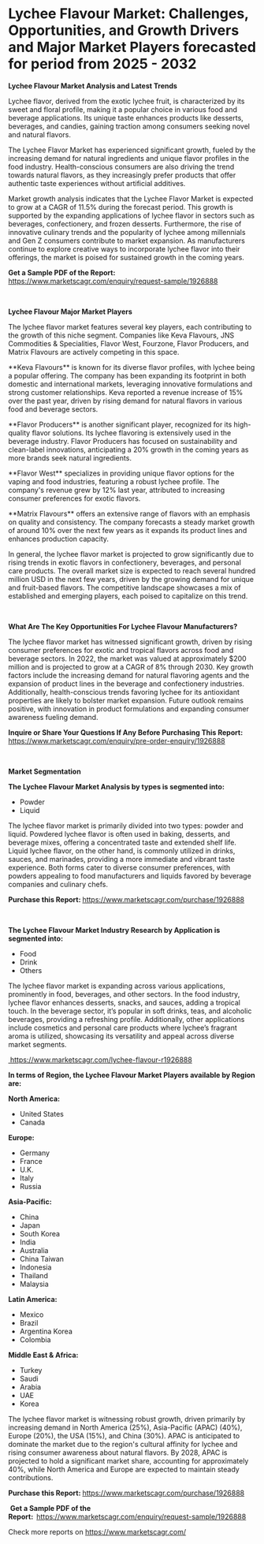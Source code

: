 <p><h1>Lychee Flavour Market: Challenges, Opportunities, and Growth Drivers and Major Market Players forecasted for period from 2025 - 2032</h1></p><p><strong>Lychee Flavour Market Analysis and Latest Trends</strong></p>
<p><p>Lychee flavor, derived from the exotic lychee fruit, is characterized by its sweet and floral profile, making it a popular choice in various food and beverage applications. Its unique taste enhances products like desserts, beverages, and candies, gaining traction among consumers seeking novel and natural flavors. </p><p>The Lychee Flavor Market has experienced significant growth, fueled by the increasing demand for natural ingredients and unique flavor profiles in the food industry. Health-conscious consumers are also driving the trend towards natural flavors, as they increasingly prefer products that offer authentic taste experiences without artificial additives.</p><p>Market growth analysis indicates that the Lychee Flavor Market is expected to grow at a CAGR of 11.5% during the forecast period. This growth is supported by the expanding applications of lychee flavor in sectors such as beverages, confectionery, and frozen desserts. Furthermore, the rise of innovative culinary trends and the popularity of lychee among millennials and Gen Z consumers contribute to market expansion. As manufacturers continue to explore creative ways to incorporate lychee flavor into their offerings, the market is poised for sustained growth in the coming years.</p></p>
<p><strong>Get a Sample PDF of the Report:&nbsp;</strong> <a href="https://www.marketscagr.com/enquiry/request-sample/1926888?utm_campaign=2526&utm_medium=2&utm_source=Github&utm_content=ia&utm_term=28032025&utm_id=lychee-flavour">https://www.marketscagr.com/enquiry/request-sample/1926888</a></p>
<p>&nbsp;</p>
<p><strong>Lychee Flavour Major Market Players</strong></p>
<p><p>The lychee flavor market features several key players, each contributing to the growth of this niche segment. Companies like Keva Flavours, JNS Commodities & Specialities, Flavor West, Fourzone, Flavor Producers, and Matrix Flavours are actively competing in this space.</p><p>**Keva Flavours** is known for its diverse flavor profiles, with lychee being a popular offering. The company has been expanding its footprint in both domestic and international markets, leveraging innovative formulations and strong customer relationships. Keva reported a revenue increase of 15% over the past year, driven by rising demand for natural flavors in various food and beverage sectors.</p><p>**Flavor Producers** is another significant player, recognized for its high-quality flavor solutions. Its lychee flavoring is extensively used in the beverage industry. Flavor Producers has focused on sustainability and clean-label innovations, anticipating a 20% growth in the coming years as more brands seek natural ingredients.</p><p>**Flavor West** specializes in providing unique flavor options for the vaping and food industries, featuring a robust lychee profile. The company's revenue grew by 12% last year, attributed to increasing consumer preferences for exotic flavors. </p><p>**Matrix Flavours** offers an extensive range of flavors with an emphasis on quality and consistency. The company forecasts a steady market growth of around 10% over the next few years as it expands its product lines and enhances production capacity.</p><p>In general, the lychee flavor market is projected to grow significantly due to rising trends in exotic flavors in confectionery, beverages, and personal care products. The overall market size is expected to reach several hundred million USD in the next few years, driven by the growing demand for unique and fruit-based flavors. The competitive landscape showcases a mix of established and emerging players, each poised to capitalize on this trend.</p></p>
<p>&nbsp;</p>
<p><strong>What Are The Key Opportunities For Lychee Flavour Manufacturers?</strong></p>
<p><p>The lychee flavor market has witnessed significant growth, driven by rising consumer preferences for exotic and tropical flavors across food and beverage sectors. In 2022, the market was valued at approximately $200 million and is projected to grow at a CAGR of 8% through 2030. Key growth factors include the increasing demand for natural flavoring agents and the expansion of product lines in the beverage and confectionery industries. Additionally, health-conscious trends favoring lychee for its antioxidant properties are likely to bolster market expansion. Future outlook remains positive, with innovation in product formulations and expanding consumer awareness fueling demand.</p></p>
<p><strong>Inquire or Share Your Questions If Any Before Purchasing This Report:</strong> <a href="https://www.marketscagr.com/enquiry/pre-order-enquiry/1926888?utm_campaign=2526&utm_medium=2&utm_source=Github&utm_content=ia&utm_term=28032025&utm_id=lychee-flavour">https://www.marketscagr.com/enquiry/pre-order-enquiry/1926888</a></p>
<p>&nbsp;</p>
<p><strong>Market Segmentation</strong></p>
<p><strong>The Lychee Flavour Market Analysis by types is segmented into:</strong></p>
<p><ul><li>Powder</li><li>Liquid</li></ul></p>
<p><p>The lychee flavor market is primarily divided into two types: powder and liquid. Powdered lychee flavor is often used in baking, desserts, and beverage mixes, offering a concentrated taste and extended shelf life. Liquid lychee flavor, on the other hand, is commonly utilized in drinks, sauces, and marinades, providing a more immediate and vibrant taste experience. Both forms cater to diverse consumer preferences, with powders appealing to food manufacturers and liquids favored by beverage companies and culinary chefs.</p></p>
<p><strong>Purchase this Report:&nbsp;</strong><a href="https://www.marketscagr.com/purchase/1926888?utm_campaign=2526&utm_medium=2&utm_source=Github&utm_content=ia&utm_term=28032025&utm_id=lychee-flavour">https://www.marketscagr.com/purchase/1926888</a></p>
<p>&nbsp;</p>
<p><strong>The Lychee Flavour Market Industry Research by Application is segmented into:</strong></p>
<p><ul><li>Food</li><li>Drink</li><li>Others</li></ul></p>
<p><p>The lychee flavor market is expanding across various applications, prominently in food, beverages, and other sectors. In the food industry, lychee flavor enhances desserts, snacks, and sauces, adding a tropical touch. In the beverage sector, it’s popular in soft drinks, teas, and alcoholic beverages, providing a refreshing profile. Additionally, other applications include cosmetics and personal care products where lychee’s fragrant aroma is utilized, showcasing its versatility and appeal across diverse market segments.</p></p>
<p><a href="https://www.marketscagr.com/lychee-flavour-r1926888?utm_campaign=2526&utm_medium=2&utm_source=Github&utm_content=ia&utm_term=28032025&utm_id=lychee-flavour">&nbsp;https://www.marketscagr.com/lychee-flavour-r1926888</a></p>
<p><strong>In terms of Region, the Lychee Flavour Market Players available by Region are:</strong></p>
<p>
    <p> <strong> North America: </strong>
        <ul>
            <li>United States</li>
            <li>Canada</li>
        </ul>
        </p> 
    <p> <strong> Europe: </strong>
        <ul>
            <li>Germany</li>
            <li>France</li>
            <li>U.K.</li>
            <li>Italy</li>
            <li>Russia</li>
        </ul>
        </p> 
    <p> <strong> Asia-Pacific: </strong>
        <ul>
            <li>China</li>
            <li>Japan</li>
            <li>South Korea</li>
            <li>India</li>
            <li>Australia</li>
            <li>China Taiwan</li>
            <li>Indonesia</li>
            <li>Thailand</li>
            <li>Malaysia</li>
        </ul>
        </p> 
    <p> <strong> Latin America: </strong>
        <ul>
            <li>Mexico</li>
            <li>Brazil</li>
            <li>Argentina Korea</li>
            <li>Colombia</li>
        </ul>
        </p> 
    <p> <strong> Middle East & Africa: </strong>
        <ul>
            <li>Turkey</li>
            <li>Saudi</li>
            <li>Arabia</li>
            <li>UAE</li>
            <li>Korea</li>
        </ul>
    </p>
    </p>
<p><p>The lychee flavor market is witnessing robust growth, driven primarily by increasing demand in North America (25%), Asia-Pacific (APAC) (40%), Europe (20%), the USA (15%), and China (30%). APAC is anticipated to dominate the market due to the region's cultural affinity for lychee and rising consumer awareness about natural flavors. By 2028, APAC is projected to hold a significant market share, accounting for approximately 40%, while North America and Europe are expected to maintain steady contributions.</p></p>
<p><strong>Purchase this Report: </strong><a href="https://www.marketscagr.com/purchase/1926888?utm_campaign=2526&utm_medium=2&utm_source=Github&utm_content=ia&utm_term=28032025&utm_id=lychee-flavour">https://www.marketscagr.com/purchase/1926888</a></p>
<p>&nbsp;<strong>Get a Sample PDF of the Report:&nbsp;&nbsp;</strong><a href="https://www.marketscagr.com/enquiry/request-sample/1926888?utm_campaign=2526&utm_medium=2&utm_source=Github&utm_content=ia&utm_term=28032025&utm_id=lychee-flavour">https://www.marketscagr.com/enquiry/request-sample/1926888</a></p>
<p><strong></strong></p>
<p>Check more reports on <a href="https://www.marketscagr.com/?utm_campaign=2526&utm_medium=2&utm_source=Github&utm_content=ia&utm_term=28032025&utm_id=lychee-flavour">https://www.marketscagr.com/</a></p>